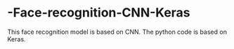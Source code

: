 # -Face-recognition-CNN-Keras

This face recognition model is based on CNN. The python code is based on Keras. 
